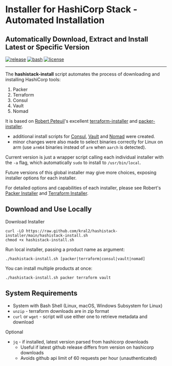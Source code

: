 # Installer for HashiCorp Stack - Automated Installation

## Automatically Download, Extract and Install Latest or Specific Version

[![release](https://img.shields.io/github/v/release/kral2/hashistack-installer?colorB=2067b8)](https://github.com/kral2/hashistack-installer)
[![bash](https://img.shields.io/badge/language-bash-89e051.svg?style=flat-square)](https://github.com/kral2/hashistack-installer)
[![license](https://img.shields.io/github/license/kral2/hashistack-installer?colorB=2067b8)](https://github.com/kral2/hashistack-installer)

---

The **hashistack-install** script automates the process of downloading and installing HashiCorp tools:

1. Packer
2. Terraform
3. Consul
4. Vault
5. Nomad

It is based on [Robert Peteuil](https://github.com/robertpeteuil)'s excellent [terraform-installer](https://github.com/robertpeteuil/terraform-installer) and [packer-installer](https://github.com/robertpeteuil/packer-installer).

- additional install scripts for [Consul](https://www.consul.io/), [Vault](https://www.vaultproject.io/) and [Nomad](https://www.nomadproject.io/) were created.
- minor changes were also made to select binaries correctly for Linux on arm (use `arm64` binaries instead of `arm` when `aarch` is detected).

Current version is just a wrapper script calling each individual installer with the `-a` flag, which automatically `sudo` to install to `/usr/bin/local`.

Future versions of this global installer may give more choices, exposing installer options for each installer.

For detailed options and capabilities of each installer, please see Robert's [Packer Installer](https://github.com/robertpeteuil/packer-installer) and [Terraform Installer](https://github.com/robertpeteuil/terraform-installer).

## Download and Use Locally

Download Installer

``` shell
curl -LO https://raw.github.com/kral2/hashistack-installer/main/hashistack-install.sh
chmod +x hashistack-install.sh
```

Run local installer, passing a product name as argument:

``` shell
./hashistack-install.sh [packer|terraform|consul|vault|nomad]
```

You can install multiple products at once:

``` shell
./hashistack-install.sh packer terraform vault
```

## System Requirements

- System with Bash Shell (Linux, macOS, Windows Subsystem for Linux)
- `unzip` - terraform downloads are in zip format
- `curl` or `wget` - script will use either one to retrieve metadata and download

Optional

- `jq` - if installed, latest version parsed from hashicorp downloads
  - Useful if latest github release differs from version on hashicorp downloads
  - Avoids github api limit of 60 requests per hour (unauthenticated)
